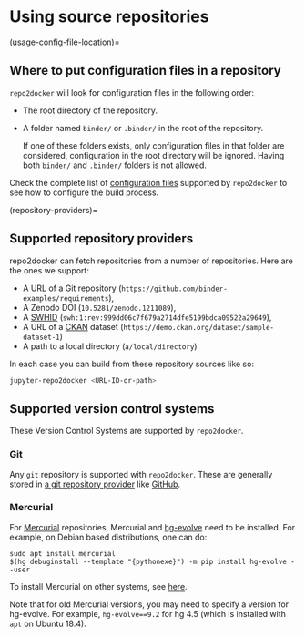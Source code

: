 # Using source repositories

(usage-config-file-location)=

## Where to put configuration files in a repository

`repo2docker` will look for configuration files in the following order:

- The root directory of the repository.
- A folder named `binder/` or `.binder/` in the root of the repository.

  If one of these folders exists, only configuration files in that folder are considered, configuration in the root directory will be ignored.
  Having both `binder/` and `.binder/` folders is not allowed.

Check the complete list of [configuration files](#config-files) supported
by `repo2docker` to see how to configure the build process.

(repository-providers)=

## Supported repository providers

repo2docker can fetch repositories from a number of repositories. Here are the ones we support:

- A URL of a Git repository (`https://github.com/binder-examples/requirements`),
- A Zenodo DOI (`10.5281/zenodo.1211089`),
- A [SWHID] (`swh:1:rev:999dd06c7f679a2714dfe5199bdca09522a29649`),
- A URL of a [CKAN] dataset (`https://demo.ckan.org/dataset/sample-dataset-1`)
- A path to a local directory (`a/local/directory`)

[swhid]: https://docs.softwareheritage.org/devel/swh-model/persistent-identifiers.html
[ckan]: https://ckan.org

In each case you can build from these repository sources like so:

```bash
jupyter-repo2docker <URL-ID-or-path>
```

## Supported version control systems

These Version Control Systems are supported by `repo2docker`.

### Git

Any `git` repository is supported with `repo2docker`.
These are generally stored in [a git repository provider](#repository-providers) like [GitHub](https://github.com).

### Mercurial

For [Mercurial](https://www.mercurial-scm.org) repositories, Mercurial and
[hg-evolve](https://www.mercurial-scm.org/doc/evolution/) need to be
installed. For example, on Debian based distributions, one can do:

```
sudo apt install mercurial
$(hg debuginstall --template "{pythonexe}") -m pip install hg-evolve --user
```

To install Mercurial on other systems, see [here](https://www.mercurial-scm.org/download).

Note that for old Mercurial versions, you may need to specify a version for
hg-evolve. For example, `hg-evolve==9.2` for hg 4.5 (which is installed with
`apt` on Ubuntu 18.4).
